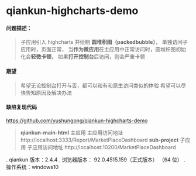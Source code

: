 # qiankun-highcharts-demo

#### 问题描述：
> 子应用引入 highcharts 并绘制 **圆堆积图（packedbubble）**，
> 单独访问子应用时，页面正常，
> 当**作为微应用**在主应用中正常访问时，圆堆积图初始化会**轻微卡顿**，
> 如果**打开控制台**后访问，则会严重卡顿

#### 期望
> 希望无论控制台打开与否，都可以和有和原生访问类似的体验
> 希望可以尽快告知原因及解决办法

#### 缺陷复现代码 
https://github.com/yushungong/qiankun-highcharts-demo
> **qiankun-main-html** 主应用
> 主应用访问地址 http://localhost:3333/Report/MarketPlaceDashboard
> **sub-project** 子应用
> 子应用访问地址 http://localhost:10200/MarketPlaceDashboard

. qiankun 版本：2.4.4
. 浏览器版本： 92.0.4515.159（正式版本） （64 位）
. 操作系统：windows10